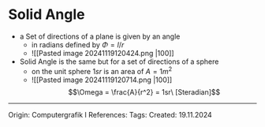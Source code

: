 # Solid Angle

- a Set of directions of a plane is given by an angle
	- in radians defined by $\Phi = l/r$
	- ![[Pasted image 20241119120424.png |100]]
- Solid Angle is the same but for a set of directions of a sphere 
	- on the unit sphere $1sr$ is an area of $A = 1m^2$
	- ![[Pasted image 20241119120714.png |100]]
$$\Omega = \frac{A}{r^2} = 1sr\ [Steradian]$$

---

Origin: Computergrafik I
References: 
Tags: 
Created: 19.11.2024

